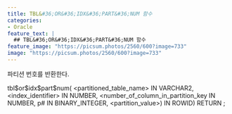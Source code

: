```yaml
---
title: TBL&#36;OR&#36;IDX&#36;PART&#36;NUM 함수
categories:
- Oracle
feature_text: |
  ## TBL&#36;OR&#36;IDX&#36;PART&#36;NUM 함수
feature_image: "https://picsum.photos/2560/600?image=733"
image: "https://picsum.photos/2560/600?image=733"
---
```

<style>
	thead td { text-align: center; }
	td { border: 1px solid #444444; }
</style>

파티션 번호를 반환한다.  

tbl&#36;or&#36;idx&#36;part&#36;num(
  <partitioned_table_name>           IN VARCHAR2,
  <index_identifier>                 IN NUMBER,
  <number_of_column_in_partition_key IN NUMBER,
  p#                                 IN BINARY_INTEGER,
  <partition_value>)                 IN ROWID)
RETURN <UNKNOWN>;
